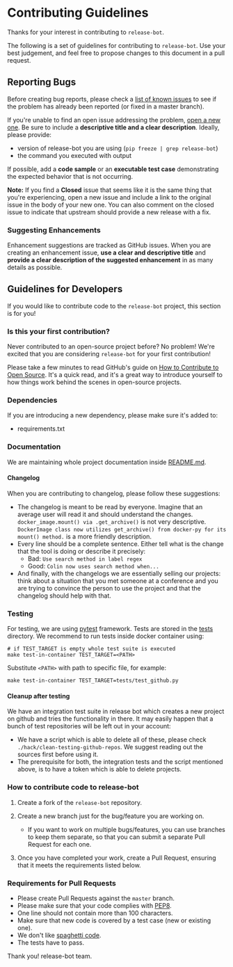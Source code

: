 # Contributing Guidelines

Thanks for your interest in contributing to `release-bot`.

The following is a set of guidelines for contributing to `release-bot`.
Use your best judgement, and feel free to propose changes to this document in a pull request.


## Reporting Bugs
Before creating bug reports, please check a [list of known issues](https://github.com/user-cont/release-bot/issues) to see
if the problem has already been reported (or fixed in a master branch).

If you're unable to find an open issue addressing the problem, [open a new one](https://github.com/user-cont/release-bot/issues/new).
Be sure to include a **descriptive title and a clear description**. Ideally, please provide:
 * version of release-bot you are using (`pip freeze | grep release-bot`)
 * the command you executed with output

If possible, add a **code sample** or an **executable test case** demonstrating the expected behavior that is not occurring.

**Note:** If you find a **Closed** issue that seems like it is the same thing that you're experiencing, open a new issue and include a link to the original issue in the body of your new one. You can also comment on the closed issue to indicate that upstream should provide a new release with a fix.

### Suggesting Enhancements

Enhancement suggestions are tracked as GitHub issues.
When you are creating an enhancement issue, **use a clear and descriptive title**
and **provide a clear description of the suggested enhancement**
in as many details as possible.

## Guidelines for Developers

If you would like to contribute code to the `release-bot` project, this section is for you!

### Is this your first contribution?

Never contributed to an open-source project before?  No problem!  We're excited that you are considering `release-bot` for your first contribution!

Please take a few minutes to read GitHub's guide on [How to Contribute to Open Source](https://opensource.guide/how-to-contribute/).  It's a quick read, and it's a great way to introduce yourself to how things work behind the scenes in open-source projects.

### Dependencies

If you are introducing a new dependency, please make sure it's added to:
 * requirements.txt

### Documentation

We are maintaining whole project documentation inside [README.md](/README.md).

#### Changelog

When you are contributing to changelog, please follow these suggestions:

* The changelog is meant to be read by everyone. Imagine that an average user
  will read it and should understand the changes. `docker_image.mount() via .get_archive()` is
  not very descriptive. `DockerImage class now utilizes get_archive() from
  docker-py for its mount() method.` is a more friendly description.
* Every line should be a complete sentence. Either tell what is the change that the tool is doing or describe it precisely:
  * Bad: `Use search method in label regex`
  * Good: `Colin now uses search method when...`
* And finally, with the changelogs we are essentially selling our projects:
  think about a situation that you met someone at a conference and you are
  trying to convince the person to use the project and that the changelog
  should help with that.


### Testing

For testing, we are using [pytest](https://docs.pytest.org/en/latest/) framework. Tests are stored in the [tests](/tests) directory. We recommend to run tests inside docker container using:
```
# if TEST_TARGET is empty whole test suite is executed
make test-in-container TEST_TARGET=<PATH>
```

Substitute `<PATH>` with path to specific file, for example:
```
make test-in-container TEST_TARGET=tests/test_github.py
```

#### Cleanup after testing

We have an integration test suite in release bot which creates a new project on
github and tries the functionality in there. It may easily happen that a bunch
of test repositories will be left out in your account:

 * We have a script which is able to delete all of these, please check
   `./hack/clean-testing-github-repos`. We suggest reading out the sources
   first before using it.
 * The prerequisite for both, the integration tests and the script mentioned
   above, is to have a token which is able to delete projects.

### How to contribute code to release-bot

1. Create a fork of the `release-bot` repository.
2. Create a new branch just for the bug/feature you are working on.

   - If you want to work on multiple bugs/features, you can use branches to keep them separate, so that you can submit a separate Pull Request for each one.

3. Once you have completed your work, create a Pull Request, ensuring that it meets the requirements listed below.

### Requirements for Pull Requests

* Please create Pull Requests against the `master` branch.
* Please make sure that your code complies with [PEP8](https://www.python.org/dev/peps/pep-0008/).
* One line should not contain more than 100 characters.
* Make sure that new code is covered by a test case (new or existing one).
* We don't like [spaghetti code](https://en.wikipedia.org/wiki/Spaghetti_code).
* The tests have to pass.

Thank you!
release-bot team.
